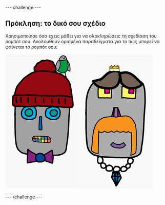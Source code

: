 \--- challenge \---

## Πρόκληση: το δικό σου σχέδιο

Χρησιμοποίησε όσα έχεις μάθει για να ολοκληρώσεις τη σχεδίαση του ρομπότ σου. Ακολουθούν ορισμένα παραδείγματα για το πώς μπορεί να φαίνεται το ρομπότ σου:

![screenshot](images/robot-examples.png)

\--- /challenge \---